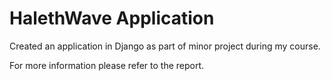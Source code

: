 # HalethWave Application

Created an application in Django as part of minor project during my course.

For more information please refer to the report.